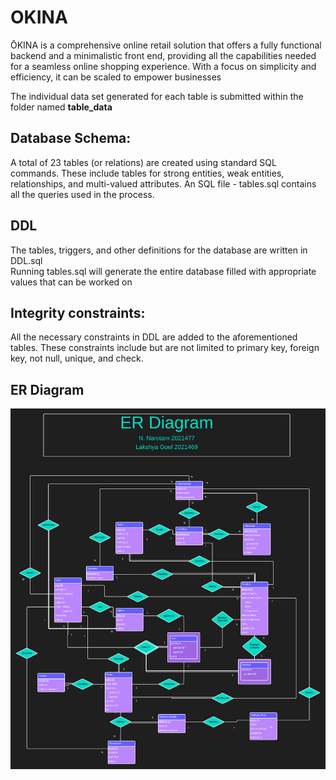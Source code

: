 # OKINA

ŌKINA is a comprehensive online retail solution that offers a fully functional backend and a minimalistic front end, providing all the capabilities needed for a seamless online shopping experience. With a focus on simplicity and efficiency, it can be scaled to empower businesses

The individual data set generated for each table is submitted within the
folder named **table_data**

## Database Schema:
A total of 23 tables (or relations) are created using standard SQL
commands. These include tables for strong entities, weak entities,
relationships, and multi-valued attributes. An SQL file - tables.sql contains
all the queries used in the process.


## DDL
The tables, triggers, and other definitions for the database are written in DDL.sql\
Running tables.sql will generate the entire database filled with appropriate values that can be worked on

## Integrity constraints:
All the necessary constraints in DDL are added to the aforementioned
tables. These constraints include but are not limited to primary key, foreign
key, not null, unique, and check.

## ER Diagram
![ER Diagram](ER_DIAGRAM.png)
